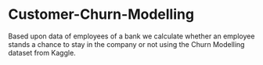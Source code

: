 # Customer-Churn-Modelling
Based upon data of employees of a bank we calculate whether an employee stands a chance to stay in the company or not using the Churn Modelling dataset from Kaggle. 

